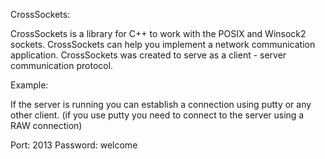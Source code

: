 CrossSockets:

CrossSockets is a library for C++ to work with the POSIX and Winsock2 sockets.
CrossSockets can help you implement a network communication application.
CrossSockets was created to serve as a client - server communication protocol.

Example: 

If the server is running you can establish a connection using putty or any other client.
(if you use putty you need to connect to the server using a RAW connection)

Port: 2013
Password: welcome
